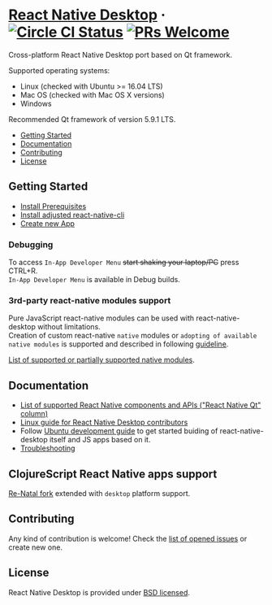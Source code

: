 # [React Native Desktop](https://github.com/status-im/react-native-desktop) &middot; [![Circle CI Status](https://circleci.com/gh/status-im/react-native-desktop.svg?style=shield)](https://circleci.com/gh/status-im/react-native-desktop) [![PRs Welcome](https://img.shields.io/badge/PRs-welcome-brightgreen.svg)](https://github.com/status-im/react-native-desktop/issues)

Cross-platform React Native Desktop port based on Qt framework.

Supported operating systems:
- Linux (checked with Ubuntu >= 16.04 LTS)
- Mac OS (checked with Mac OS X versions)
- Windows

Recommended Qt framework of version 5.9.1 LTS.

- [Getting Started](#getting-started)
- [Documentation](#documentation)
- [Contributing](#contributing)
- [License](#license)

## Getting Started

- [Install Prerequisites](https://github.com/status-im/react-native-desktop/blob/master/docs/ReactQt/InstallPrerequisites.md)  
- [Install adjusted react-native-cli](https://github.com/status-im/react-native-desktop/blob/master/docs/ReactQt/InstallUpdatedReactNativeCLI.md)  
- [Create new App](https://github.com/status-im/react-native-desktop/blob/master/docs/ReactQt/CreateNewApp.md)  


### Debugging

To access `In-App Developer Menu` ~~start shaking your laptop/PC~~ press CTRL+R.  
`In-App Developer Menu` is available in Debug builds.

### 3rd-party react-native modules support
Pure JavaScript react-native modules can be used with react-native-desktop without limitations.  
Creation of custom react-native `native` modules or `adopting of available native modules` is supported and described in following [guideline](https://github.com/status-im/react-native-desktop/blob/react-native-qt/docs/ReactQt/NativeModulesSupport.md).  

[List of supported or partially supported native modules](https://github.com/status-im/react-native-desktop/blob/react-native-qt/docs/ReactQt/SupportedNativeModulesList.md).

## Documentation

- [List of supported React Native components and APIs ("React Native Qt" column)](https://github.com/status-im/react-native-desktop/blob/react-native-qt/docs/ReactQt/ComponentsSupport.md)
- [Linux guide for React Native Desktop contributors](https://github.com/status-im/react-native-desktop/blob/react-native-qt/Development-linux.md)
- Follow [Ubuntu development guide](https://github.com/status-im/react-native-desktop/blob/react-native-qt/README-ubuntu.md) to get started buiding of react-native-desktop itself and JS apps based on it.
- [Troubleshooting](https://github.com/status-im/react-native-desktop/blob/react-native-qt/docs/ReactQt/Troubleshooting.md)

## ClojureScript React Native apps support

[Re-Natal fork](https://github.com/status-im/re-natal.git) extended with `desktop` platform support.

## Contributing

Any kind of contribution is welcome! Check the [list of opened issues](https://github.com/status-im/react-native-desktop/issues) or create new one.

## License

React Native Desktop is provided under [BSD licensed](./LICENSE).
